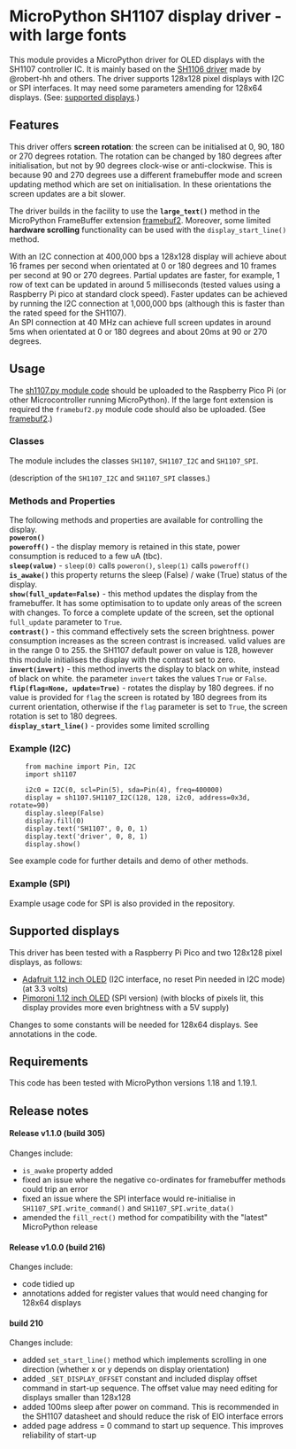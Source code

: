 # MicroPython SH1107 display driver - with large fonts

This module provides a MicroPython driver for OLED displays with the SH1107 controller IC. It is mainly based on the [SH1106 driver](https://github.com/robert-hh/SH1106) made by @robert-hh and others. The driver supports 128x128 pixel displays with I2C or SPI interfaces. It may need some parameters amending for 128x64 displays. (See: [supported displays](#supported-displays).) 

## Features

This driver offers **screen rotation**: the screen can be initialised at 0, 90, 180 or 270 degrees rotation. The rotation can be changed by 180 degrees after initialisation, but not by 90 degrees clock-wise or anti-clockwise. This is because 90 and 270 degrees use a different framebuffer mode and screen updating method which are set on initialisation. In these orientations the screen updates are a bit slower.

The driver builds in the facility to use the **`large_text()`** method in the MicroPython FrameBuffer extension [framebuf2](https://github.com/peter-l5/framebuf2). Moreover, some limited **hardware scrolling** functionality can be used with the `display_start_line()` method.

With an I2C connection at 400,000 bps a 128x128 display will achieve about 16 frames per second when orientated at 0 or 180 degrees and 10 frames per second at 90 or 270 degrees. Partial updates are faster, for example, 1 row of text can be updated in around 5 milliseconds (tested values using a Raspberry Pi pico at standard clock speed). Faster updates can be achieved by running the I2C connection at 1,000,000 bps (although this is faster than the rated speed for the SH1107).<br>
An SPI connection at 40 MHz can achieve full screen updates in around 5ms when orientated at 0 or 180 degrees and about 20ms at 90 or 270 degrees. 

## Usage

The [sh1107.py module code](/sh1107.py) should be uploaded to the Raspberry Pico Pi (or other Microcontroller running MicroPython). If the large font extension is required the `framebuf2.py` module code should also be uploaded. (See [framebuf2](https://github.com/peter-l5/framebuf2).) 

### Classes

The module includes the classes `SH1107`, `SH1107_I2C` and `SH1107_SPI`.

(description of the `SH1107_I2C` and `SH1107_SPI` classes.)

### Methods and Properties

The following methods and properties are available for controlling the display.<br>
**`poweron()`**<br>
**`poweroff()`** - the display memory is retained in this state, power consumption is reduced to a few uA (tbc).<br>
**`sleep(value)`** - `sleep(0)` calls `poweron()`, `sleep(1)` calls `poweroff()`<br>
**`is_awake()`** this property returns the sleep (False) / wake (True) status of the display.<br>
**`show(full_update=False)`** - this method updates the display from the framebuffer. It has some optimisation to to update only areas of the screen with changes. To force a complete update of the screen, set the optional `full_update` parameter to `True`. <br>
**`contrast()`** - this command effectively sets the screen brightness. power consumption increases as the screen contrast is increased. valid values are in the range 0 to 255. the SH1107 default power on value is 128, however this module initialises the display with the contrast set to zero.<br>
**`invert(invert)`** - this method inverts the display to black on white, instead of black on white. the parameter `invert` takes the values `True` or `False`.<br>
**`flip(flag=None, update=True)`** - rotates the display by 180 degrees. if no value is provided for `flag` the screen is rotated by 180 degrees from its current orientation, otherwise if the `flag` parameter is set to `True`, the screen rotation is set to 180 degrees.<br>
**`display_start_line()`** - provides some limited scrolling<br>

### Example (I2C)
```
    from machine import Pin, I2C
    import sh1107

    i2c0 = I2C(0, scl=Pin(5), sda=Pin(4), freq=400000)
    display = sh1107.SH1107_I2C(128, 128, i2c0, address=0x3d, rotate=90)
    display.sleep(False)
    display.fill(0)
    display.text('SH1107', 0, 0, 1)
    display.text('driver', 0, 8, 1)
    display.show()
```
See example code for further details and demo of other methods.

### Example (SPI)

Example usage code for SPI is also provided in the repository.

## Supported displays 

This driver has been tested with a Raspberry Pi Pico and two 128x128 pixel displays, as follows:
- [Adafruit 1.12 inch OLED](https://www.adafruit.com/product/5297 "Adafruit 1.12 inch OLED") (I2C interface, no reset Pin needed in I2C mode) (at 3.3 volts)
- [Pimoroni 1.12 inch OLED](https://shop.pimoroni.com/products/1-12-oled-breakout?variant=12628508704851 "Pimoroni 1.12 inch OLED") (SPI version) (with blocks of pixels lit, this display provides more even brightness with a 5V supply)

Changes to some constants will be needed for 128x64 displays. See annotations in the code.

## Requirements

This code has been tested with MicroPython versions 1.18 and 1.19.1.

## Release notes

#### Release v1.1.0 (build 305)

Changes include:
- `is_awake` property added
- fixed an issue where the negative co-ordinates for framebuffer methods could trip an error 
- fixed an issue where the SPI interface would re-initialise in `SH1107_SPI.write_command()` and `SH1107_SPI.write_data()`
- amended the `fill_rect()` method for compatibility with the "latest" MicroPython release

#### Release v1.0.0 (build 216)

Changes include:
- code tidied up
- annotations added for register values that would need changing for 128x64 displays

#### build 210

Changes include:
- added `set_start_line()` method which implements scrolling in one direction (whether x or y depends on display orientation)
- added `_SET_DISPLAY_OFFSET` constant and included display offset command in start-up sequence. The offset value may need editing for displays smaller than 128x128
- added 100ms sleep after power on command. This is recommended in the SH1107 datasheet and should reduce the risk of EIO interface errors
- added page address = 0 command to start up sequence. This improves reliability of start-up
